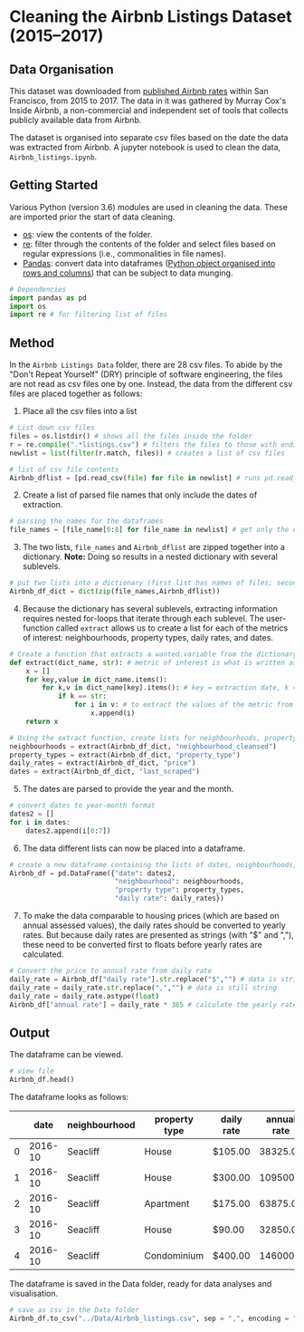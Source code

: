 # Cleaning the Airbnb Listings Dataset (2015–2017)
## Data Organisation
This dataset was downloaded from [published Airbnb rates](http://insideairbnb.com/san-francisco/?neighbourhood=&filterEntireHomes=false&filterHighlyAvailable=false&filterRecentReviews=false&filterMultiListings=false) within San Francisco, from 2015 to 2017. The data in it was gathered by Murray Cox's Inside Airbnb, a non-commercial and independent set of tools that collects publicly available data from Airbnb.

The dataset is organised into separate csv files based on the date the data was extracted from Airbnb. A jupyter notebook is used to clean the data, `Airbnb_listings.ipynb`.


## Getting Started
Various Python (version 3.6) modules are used in cleaning the data. These are imported prior the start of data cleaning.
- [os](https://docs.python.org/3/library/os.html): view the contents of the folder. 
- [re](https://docs.python.org/3/library/re.html): filter through the contents of the folder and select files based on regular expressions (i.e., commonalities in file names).
- [Pandas](http://pandas.pydata.org/pandas-docs/version/0.15/tutorials.html): convert data into dataframes ([Python object organised into rows and columns](https://towardsdatascience.com/a-quick-introduction-to-the-pandas-python-library-f1b678f34673)) that can be subject to data munging.

```python
# Dependencies
import pandas as pd
import os
import re # for filtering list of files
```

## Method
In the `Airbnb Listings Data` folder, there are 28 csv files. To abide by the "Don't Repeat Yourself" (DRY) principle of software engineering, the files are not read as csv files one by one. Instead, the data from the different csv files are placed together as follows:
1. Place all the csv files into a list

```python
# List down csv files
files = os.listdir() # shows all the files inside the folder
r = re.compile(".*listings.csv") # filters the files to those with endings of the data files
newlist = list(filter(r.match, files)) # creates a list of csv files

# list of csv file contents
Airbnb_dflist = [pd.read_csv(file) for file in newlist] # runs pd.read_csv() for all files at the same time
```

2. Create a list of parsed file names that only include the dates of extraction.

```python
# parsing the names for the dataframes
file_names = [file_name[0:8] for file_name in newlist] # get only the extraction dates
```

3. The two lists, `file_names` and `Airbnb_dflist` are zipped together into a dictionary. __Note:__ Doing so results in a nested dictionary with several sublevels.

```python
# put two lists into a dictionary (first list has names of files; second list has the contents of the csv files)
Airbnb_df_dict = dict(zip(file_names,Airbnb_dflist))
```

4. Because the dictionary has several sublevels, extracting information requires nested for-loops that iterate through each sublevel. The user-function called `extract` allows us to create a list for each of the metrics of interest: neighbourhoods, property types, daily rates, and dates.

```python
# Create a function that extracts a wanted variable from the dictionary
def extract(dict_name, str): # metric of interest is what is written as string
    x = []
    for key,value in dict_name.items():
        for k,v in dict_name[key].items(): # key = extraction date, k = metric, v = series of values
            if k == str: 
                for i in v: # to extract the values of the metric from the series of metric (each item has an index)
                    x.append(i)
    return x

# Using the extract function, create lists for neighbourhoods, property types, daily rates, and dates
neighbourhoods = extract(Airbnb_df_dict, "neighbourhood_cleansed")
property_types = extract(Airbnb_df_dict, "property_type")
daily_rates = extract(Airbnb_df_dict, "price")
dates = extract(Airbnb_df_dict, "last_scraped")
```

5. The dates are parsed to provide the year and the month.

```python
# convert dates to year-month format
dates2 = []
for i in dates:
    dates2.append(i[0:7])
```

6. The data different lists can now be placed into a dataframe.

```python
# create a new dataframe containing the lists of dates, neighbourhoods, property types, and daily rates
Airbnb_df = pd.DataFrame({"date": dates2,
                          "neighbourhood": neighbourhoods,
                          "property type": property_types,
                          "daily rate": daily_rates})
```

7. To make the data comparable to housing prices (which are based on annual assessed values), the daily rates should be converted to yearly rates. But because daily rates are presented as strings (with "$" and ","), these need to be converted first to floats before yearly rates are calculated.

```python
# Convert the price to annual rate from daily rate
daily_rate = Airbnb_df["daily rate"].str.replace("$","") # data is string
daily_rate = daily_rate.str.replace(",","") # data is still string
daily_rate = daily_rate.astype(float)
Airbnb_df["annual rate"] = daily_rate * 365 # calculate the yearly rate
```

## Output

The dataframe can be viewed.

```python
# view file 
Airbnb_df.head()
```

The dataframe looks as follows:

||date|neighbourhood|property type|daily rate|annual rate|
|---|---|---|---|---|---|
|0|2016-10|Seacliff|House|$105.00|38325.0|
|1|2016-10|Seacliff|House|$300.00|109500.0|
|2|2016-10|Seacliff|Apartment|$175.00|63875.0|
|3|2016-10|Seacliff|House|$90.00|32850.0|
|4|2016-10|Seacliff|Condominium|$400.00|146000.0|

The dataframe is saved in the Data folder, ready for data analyses and visualisation.

```python
# save as csv in the Data folder
Airbnb_df.to_csv("../Data/Airbnb_listings.csv", sep = ",", encoding = "utf-8")
```